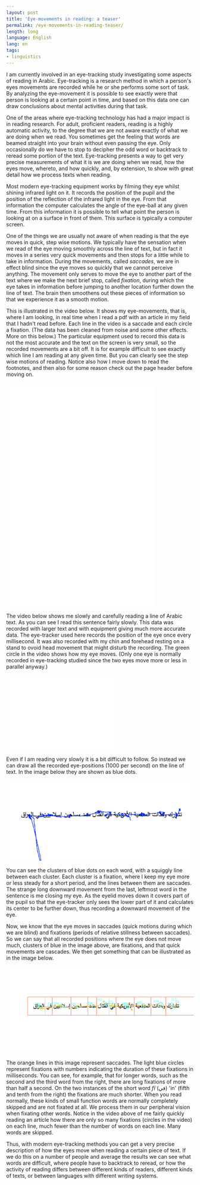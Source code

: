 ```yaml
---
layout: post
title: 'Eye-movements in reading: a teaser'
permalink: /eye-movements-in-reading-teaser/
length: long
language: English
lang: en
tags:
- linguistics
---
```


I am currently involved in an eye-tracking study investigating some aspects of reading in Arabic. Eye-tracking is a research method in which a person's eyes movements are recorded while he or she performs some sort of task. By analyzing the eye-movement it is possible to see exactly were that person is looking at a certain point in time, and based on this data one can draw conclusions about mental activities during that task. 

One of the areas where eye-tracking technology has had a major impact is in reading research. For adult, proficient readers, reading is a highly automatic activity, to the degree that we are not aware exactly of what we are doing when we read. You sometimes get the feeling that words are beamed straight into your brain without even passing the eye. Only occasionally do we have to stop to decipher the odd word or backtrack to reread some portion of the text. Eye-tracking presents a way to get very precise measurements of what it is we are doing when we read, how the eyes move, whereto, and how quickly, and, by extension, to show with great detail how we process texts when reading. 

Most modern eye-tracking equipment works by filming they eye whilst shining infrared light on it. It records the position of the pupil and the position of the reflection of the infrared light in the eye. From that information the computer calculates the angle of the eye-ball at any given time. From this information it is possible to tell what point the person is looking at on a surface in front of them. This surface is typically a computer screen.

One of the things we are usually not aware of when reading is that the eye moves in quick, step wise motions. We typically have the sensation when we read of the eye moving smoothly across the line of text, but in fact it moves in a series very quick movements and then stops for a little while to take in information. During the movements, called *saccades*, we are in effect blind since the eye moves so quickly that we cannot perceive anything. The movement only serves to move the eye to another part of the text where we make the next brief stop, called *fixation*, during which the eye takes in information before jumping to another location further down the line of text. The brain then smoothens out these pieces of information so that we experience it as a smooth motion. 

This is illustrated in the video below. It shows my eye-movements, that is, where I am looking, in real time when I read a pdf with an article in my field that I hadn't read before. Each line in the video is a saccade and each circle a fixation. (The data has been cleaned from noise and some other effects. More on this below.) The particular equipment used to record this data is not the most accurate and the text on the screen is very small, so the recorded movements are a bit off. It is for example difficult to see exactly which line I am reading at any given time. But you can clearly see the step wise motions of reading. Notice also how I move down to read the footnotes, and then also for some reason check out the page header before moving on.

<iframe width="400" height="600" src="/images/2016-03-31-eye-movements-in-reading/article.small.mp4" frameborder="0" allowfullscreen> </iframe>

The video below shows me slowly and carefully reading a line of Arabic text. As you can see I read this sentence fairly slowly. This data was recorded with larger text and with equipment giving much more accurate data. The eye-tracker used here records the position of the eye once every millisecond. It was also recorded with my chin and forehead resting on a stand to ovoid head movement that might disturb the recording. The green circle in the video shows how my eye moves. (Only one eye is normally recorded in eye-tracking studied since the two eyes move more or less in parallel anyway.)


<iframe width="300" height="200" src="/images/2016-03-31-eye-movements-in-reading/etvideoraw.mp4" frameborder="0" allowfullscreen> </iframe>

Even if I am reading very slowly it is a bit difficult to follow. So instead we can draw all the recorded eye-positions (1000 per second) on the line of text. In the image below they are shown as blue dots.   

![Raw eye-movement on a line of Arabic text](/images/2016-03-31-eye-movements-in-reading/et.raw.png)

You can see the clusters of blue dots on each word, with a squiggly line between each cluster. Each cluster is a fixation, where I keep my eye more or less steady for a short period, and the lines between them are saccades. The strange long downward movement from the last, leftmost word in the sentence is me closing my eye. As the eyelid moves down it covers part of the pupil so that the eye-tracker only sees the lower part of it and calculates its center to be further down, thus recording a downward movement of the eye.  

Now, we know that the eye moves in saccades (quick motions during which we are blind) and fixations (periods of relative stillness between saccades). So we can say that all recorded positions where the eye does not move much, clusters of blue in the image above, are fixations, and that quick movements are cascades. We then get something that can be illustrated as in the image below. 

![Fixations and saccades on a line of Arabic text](/images/2016-03-31-eye-movements-in-reading/et.fixations.png)

The orange lines in this image represent saccades. The light blue circles represent fixations with numbers indicating the duration of these fixations in milliseconds. You can see, for example, that for longer words, such as the second and the third word from the right, there are long fixations of more than half a second. On the two instances of the short word *fī* (&rlm;في&rlm;) 'in' (fifth and tenth from the right) the fixations are much shorter. When you read normally, these kinds of small function words are normally completely skipped and are not fixated at all. We process them in our peripheral vision when fixating other words. Notice in the video above of me fairly quickly reading an article how there are only so many fixations (circles in the video) on each line, much fewer than the number of words on each line. Many words are skipped. 

Thus, with modern eye-tracking methods you can get a very precise description of how the eyes move when reading a certain piece of text. If we do this on a number of people and average the results we can see what words are difficult, where people have to backtrack to reread, or how the activity of reading differs between different kinds of readers, different kinds of texts, or between languages with different writing systems.


